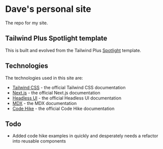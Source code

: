 # Dave's personal site

The repo for my site.

## Tailwind Plus Spotlight template

This is built and evolved from the Tailwind Plus [Spotlight](https://tailwindcss.com/plus/templates/spotlight/) template.

## Technologies

The technologies used in this site are:

- [Tailwind CSS](https://tailwindcss.com/docs) - the official Tailwind CSS documentation
- [Next.js](https://nextjs.org/docs) - the official Next.js documentation
- [Headless UI](https://headlessui.dev) - the official Headless UI documentation
- [MDX](https://mdxjs.com) - the MDX documentation
- [Code Hike](https://codehike.org/) - the official Code Hike documentation

## Todo

- Added code hike examples in quickly and desperately needs a refactor into reusable components
